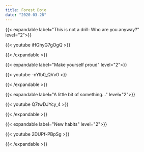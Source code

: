 ```yaml
---
title: Forest Dojo
date: "2020-03-28"
---
```


{{< expandable label="This is not a drill: Who are you anyway?" level="2">}}

{{< youtube iHGhyG7gOgQ >}}

{{< /expandable >}}

{{< expandable label="Make yourself proud" level="2">}}

{{< youtube -nYlb0_QVv0 >}}

{{< /expandable >}}

{{< expandable label="A little bit of something..." level="2">}}

{{< youtube Q7twDJYcy_4 >}}

{{< /expandable >}}

{{< expandable label="New habits" level="2">}}

{{< youtube 2DUPf-PBpSg >}}

{{< /expandable >}}
